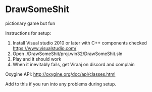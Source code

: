 # DrawSomeShit
pictionary game but fun

Instructions for setup:

1) Install Visual studio 2010 or later with C++ components checked https://www.visualstudio.com/
2) Open ./DrawSomeShit/proj.win32/DrawSomeShit.sln
3) Play and it should work
4) When it inevitably fails, get Viraaj on discord and complain


Oxygine API: http://oxygine.org/doc/api/classes.html

Add to this if you run into any problems during setup.

